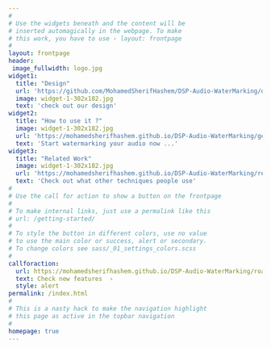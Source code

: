```yaml
---
#
# Use the widgets beneath and the content will be
# inserted automagically in the webpage. To make
# this work, you have to use › layout: frontpage
#
layout: frontpage
header:
 image_fullwidth: logo.jpg
widget1:
  title: "Design"
  url: 'https://github.com/MohamedSherifHashem/DSP-Audio-WaterMarking/design/'
  image: widget-1-302x182.jpg
  text: 'check out our design'
widget2: 
  title: "How to use it ?"
  image: widget-1-302x182.jpg
  url: 'https://mohamedsherifhashem.github.io/DSP-Audio-WaterMarking/getting-started/'
  text: 'Start watermarking your audio now ...'
widget3:
  title: "Related Work"
  image: widget-1-302x182.jpg
  url: 'https://mohamedsherifhashem.github.io/DSP-Audio-WaterMarking/reports/relatedwork/'
  text: 'Check out what other techniques people use'
#
# Use the call for action to show a button on the frontpage
#
# To make internal links, just use a permalink like this
# url: /getting-started/
#
# To style the button in different colors, use no value
# to use the main color or success, alert or secondary.
# To change colors see sass/_01_settings_colors.scss
#
callforaction:
  url: https://mohamedsherifhashem.github.io/DSP-Audio-WaterMarking/roadmap/
  text: Check new features  ›
  style: alert
permalink: /index.html
#
# This is a nasty hack to make the navigation highlight
# this page as active in the topbar navigation
#
homepage: true
---
```

